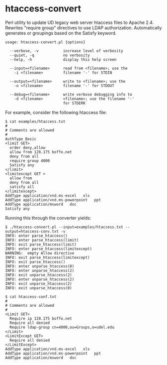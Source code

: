 # htaccess-convert
Perl utility to update UD legacy web server htaccess files to Apache 2.4.  Rewrites "require group" directives to use LDAP authorization.  Automatically generates <RequireAny> or <RequireAll> groupings based on the Satisfy keyword.

```
usage: htaccess-convert.pl {options}

  --verbose, -v           increase level of verbosity
  --quiet, -q             no verbosity
  --help, -h              display this help screen

  --input=<filename>      read from <filename>; use the
    -i <filename>         filename '-' for STDIN

  --output=<filename>     write to <filename>; use the
    -o <filename>         filename '-' for STDOUT

  --debug=<filename>      write verbose debugging info to
    -d <filename>         <filename>; use the filename '-'
                          for STDERR
```

For example, consider the following htaccess file:

```
$ cat examples/htaccess.txt
#
# Comments are allowed
#
AuthType Basic
<limit GET>
  order deny,allow
  allow from 128.175 boffo.net
  deny from all
  require group 4000
  Satisfy any
</limit>
<limitexcept GET >
  allow from
  deny from all
  satisfy all
</limitexcept>
AddType application/vnd.ms-excel   xls
AddType application/vnd.ms-powerpoint   ppt
AddType application/msword   doc
Satisfy any
```

Running this through the converter yields:

```
$ ./htaccess-convert.pl --input=examples/htaccess.txt --output=htaccess-conv.txt -v
INFO: enter parse_htaccess()
INFO: enter parse_htaccess(limit)
INFO: exit parse_htaccess(limit)
INFO: enter parse_htaccess(limitexcept)
WARNING:  empty Allow directive
INFO: exit parse_htaccess(limitexcept)
INFO: exit parse_htaccess()
INFO: enter unparse_htaccess(0)
INFO: enter unparse_htaccess(2)
INFO: exit unparse_htaccess(2)
INFO: enter unparse_htaccess(2)
INFO: exit unparse_htaccess(2)
INFO: exit unparse_htaccess(0)

$ cat htaccess-conf.txt
#
# Comments are allowed
#
<Limit GET>
  Require ip 128.175 boffo.net
  Require all denied
  Require ldap-group cn=4000,ou=Groups,o=udel.edu
</Limit>
<LimitExcept GET>
  Require all denied
</LimitExcept>
AddType application/vnd.ms-excel   xls
AddType application/vnd.ms-powerpoint   ppt
AddType application/msword   doc
```
